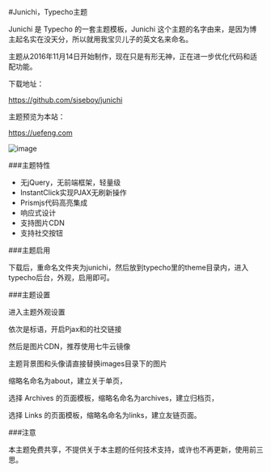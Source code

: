 #Junichi，Typecho主题

Junichi 是 Typecho 的一套主题模板，Junichi 这个主题的名字由来，是因为博主起名实在没天分，所以就用我宝贝儿子的英文名来命名。

主题从2016年11月14日开始制作，现在只是有形无神，正在进一步优化代码和适配功能。

下载地址：

https://github.com/siseboy/junichi

主题预览为本站：

https://uefeng.com

![image](https://oh34w4h6l.qnssl.com/screenshot.jpg)

###主题特性

 - 无jQuery，无前端框架，轻量级
 - InstantClick实现PJAX无刷新操作
 - Prismjs代码高亮集成
 - 响应式设计
 - 支持图片CDN
 - 支持社交按钮

###主题启用

下载后，重命名文件夹为junichi，然后放到typecho里的theme目录内，进入typecho后台，外观，启用即可。

###主题设置

进入主题外观设置

依次是标语，开启Pjax和的社交链接

然后是图片CDN，推荐使用七牛云镜像

主题背景图和头像请直接替换images目录下的图片

缩略名命名为about，建立关于单页，

选择 Archives 的页面模板，缩略名命名为archives，建立归档页，

选择 Links 的页面模板，缩略名命名为links，建立友链页面。


###注意

本主题免费共享，不提供关于本主题的任何技术支持，或许也不再更新，使用前三思。
